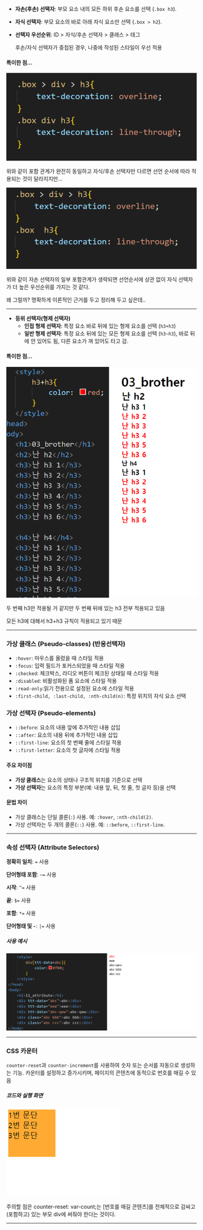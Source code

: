 

- **자손(후손) 선택자**: 부모 요소 내의 모든 하위 후손 요소를 선택 (`.box h3`).

- **자식 선택자**: 부모 요소의 바로 아래 자식 요소만 선택 (`.box > h2`).

- **선택자 우선순위**: ID > 자식/후손 선택자 > 클래스 > 태그

  후손/자식 선택자가 중첩된 경우, 나중에 작성된 스타일이 우선 적용



<h4>특이한 점...</h4>



![image-20240804162637161](\images\2024-08-04-selector\image-20240804162637161.png)

위와 같이 포함 관계가 완전히 동일하고 자식/후손 선택자만 다르면 선언 순서에 따라 적용되는 것이 달라지지만...



![image-20240804162610433](\images\2024-08-04-selector\image-20240804162610433.png)

위와 같이 자손 선택자의 일부 포함관계가 생략되면 선언순서에 상관 없이 자식 선택자가 더 높은 우선순위를 가지는 것 같다.

왜 그럴까? 명확하게 이론적인 근거를 두고 정리해 두고 싶은데..







---







- **등위 선택자(형제 선택자)**
  - **인접 형제 선택자**: 특정 요소 바로 뒤에 있는 형제 요소를 선택 (`h3+h3`)
  - **일반 형제 선택자**: 특정 요소 뒤에 있는 모든 형제 요소를 선택 (`h3~h3`), 바로 뒤에 안 있어도 됨, 다른 요소가 껴 있어도 타고 감.



<h4>특이한 점...</h4>

![image-20240807094055899](\images\2024-08-04-selector\image-20240807094055899.png)

두 번째 h3만 적용될 거 같지만 두 번째 뒤에 있는 h3 전부 적용되고 있음 

모든 h3에 대해서 h3+h3 규칙이 적용되고 있기 때문







---







### 가상 클래스 (Pseudo-classes) (반응선택자)

- `:hover`: 마우스를 올렸을 때 스타일 적용
- `:focus`: 입력 필드가 포커스되었을 때 스타일 적용
- `:checked`: 체크박스, 라디오 버튼이 체크된 상태일 때 스타일 적용
- `:disabled`: 비활성화된 폼 요소에 스타일 적용
- `:read-only`:읽기 전용으로 설정된 요소에 스타일 적용
- `:first-child, :last-child, :nth-child(n)`: 특정 위치의 자식 요소 선택

### 가상 선택자 (Pseudo-elements)

- `::before`: 요소의 내용 앞에 추가적인 내용 삽입
- `::after`: 요소의 내용 뒤에 추가적인 내용 삽입
- `::first-line`: 요소의 첫 번째 줄에 스타일 적용
- `::first-letter`: 요소의 첫 글자에 스타일 적용

<h4>주요 차이점</h4>

- **가상 클래스**는 요소의 상태나 구조적 위치를 기준으로 선택
- **가상 선택자**는 요소의 특정 부분(예: 내용 앞, 뒤, 첫 줄, 첫 글자 등)을 선택

<h4>문법 차이</h4>

- 가상 클래스는 단일 콜론(`:`) 사용. 예: `:hover`, `:nth-child(2)`.
- 가상 선택자는 두 개의 콜론(`::`) 사용. 예: `::before`, `::first-line`.







---







<h3>속성 선택자 (Attribute Selectors)</h3>



**정확히 일치**: `=` 사용

**단어형태 포함**: `~=` 사용

**시작**: `^=` 사용

**끝**: `$=` 사용

**포함**: `*=` 사용

**단어형태 및 `-`**: `|=` 사용



<h5>사용 예시</h5>

![image-20240807160354694](\images\2024-08-04-selector\image-20240807160354694.png)







---







<h3>CSS 카운터</h3> 



`counter-reset`과 `counter-increment`를 사용하여 숫자 또는 순서를 자동으로 생성하는 기능. 카운터를 설정하고 증가시키며, 페이지의 콘텐츠에 동적으로 번호를 매길 수 있음





<h5>코드와 실행 화면</h5>

<script src="https://gist.github.com/bmnbjo/37f1a7d5306cb1336bed8b0f820dcdb5.js"></script>



![image-20240807161059698](\images\2024-08-04-selector\image-20240807161059698.png)



주의할 점은 counter-reset: var-count;는 [번호를 매길 콘텐츠]를 전체적으로 감싸고(포함하고) 있는 부모 div에 써줘야 한다는 것이다.







---
